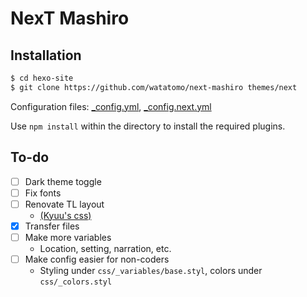 # NexT Mashiro

## Installation

```sh
$ cd hexo-site
$ git clone https://github.com/watatomo/next-mashiro themes/next
```

Configuration files: [_config.yml](https://github.com/watatomo/tl/blob/raw/_config.yml), [_config.next.yml](https://github.com/watatomo/tl/blob/raw/_config.next.yml)

Use `npm install` within the directory to install the required plugins.

## To-do

- [ ] Dark theme toggle
- [ ] Fix fonts
- [ ] Renovate TL layout
  - [(Kyuu's css)](https://cdn.discordapp.com/attachments/741075989563703506/878486676131942410/code.css)
- [x] Transfer files
- [ ] Make more variables
  - Location, setting, narration, etc.
- [ ] Make config easier for non-coders
  - Styling under `css/_variables/base.styl`, colors under `css/_colors.styl`
